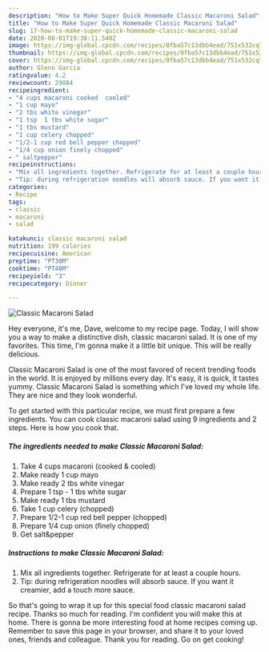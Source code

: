 ```yaml
---
description: "How to Make Super Quick Homemade Classic Macaroni Salad"
title: "How to Make Super Quick Homemade Classic Macaroni Salad"
slug: 17-how-to-make-super-quick-homemade-classic-macaroni-salad
date: 2020-08-01T19:38:11.540Z
image: https://img-global.cpcdn.com/recipes/0fba57c13dbb4ead/751x532cq70/classic-macaroni-salad-recipe-main-photo.jpg
thumbnail: https://img-global.cpcdn.com/recipes/0fba57c13dbb4ead/751x532cq70/classic-macaroni-salad-recipe-main-photo.jpg
cover: https://img-global.cpcdn.com/recipes/0fba57c13dbb4ead/751x532cq70/classic-macaroni-salad-recipe-main-photo.jpg
author: Glenn Garcia
ratingvalue: 4.2
reviewcount: 29084
recipeingredient:
- "4 cups macaroni cooked  cooled"
- "1 cup mayo"
- "2 tbs white vinegar"
- "1 tsp  1 tbs white sugar"
- "1 tbs mustard"
- "1 cup celery chopped"
- "1/2-1 cup red bell pepper chopped"
- "1/4 cup onion finely chopped"
- " saltpepper"
recipeinstructions:
- "Mix all ingredients together. Refrigerate for at least a couple hours."
- "Tip: during refrigeration noodles will absorb sauce. If you want it creamier, add a touch more sauce."
categories:
- Recipe
tags:
- classic
- macaroni
- salad

katakunci: classic macaroni salad 
nutrition: 199 calories
recipecuisine: American
preptime: "PT30M"
cooktime: "PT48M"
recipeyield: "3"
recipecategory: Dinner

---
```



![Classic Macaroni Salad](https://img-global.cpcdn.com/recipes/0fba57c13dbb4ead/751x532cq70/classic-macaroni-salad-recipe-main-photo.jpg)

Hey everyone, it's me, Dave, welcome to my recipe page. Today, I will show you a way to make a distinctive dish, classic macaroni salad. It is one of my favorites. This time, I'm gonna make it a little bit unique. This will be really delicious.



Classic Macaroni Salad is one of the most favored of recent trending foods in the world. It is enjoyed by millions every day. It's easy, it is quick, it tastes yummy. Classic Macaroni Salad is something which I've loved my whole life. They are nice and they look wonderful.


To get started with this particular recipe, we must first prepare a few ingredients. You can cook classic macaroni salad using 9 ingredients and 2 steps. Here is how you cook that.

<!--inarticleads1-->

##### The ingredients needed to make Classic Macaroni Salad:

1. Take 4 cups macaroni (cooked &amp; cooled)
1. Make ready 1 cup mayo
1. Make ready 2 tbs white vinegar
1. Prepare 1 tsp - 1 tbs white sugar
1. Make ready 1 tbs mustard
1. Take 1 cup celery (chopped)
1. Prepare 1/2-1 cup red bell pepper (chopped)
1. Prepare 1/4 cup onion (finely chopped)
1. Get  salt&amp;pepper




<!--inarticleads2-->

##### Instructions to make Classic Macaroni Salad:

1. Mix all ingredients together. Refrigerate for at least a couple hours.
1. Tip: during refrigeration noodles will absorb sauce. If you want it creamier, add a touch more sauce.




So that's going to wrap it up for this special food classic macaroni salad recipe. Thanks so much for reading. I'm confident you will make this at home. There is gonna be more interesting food at home recipes coming up. Remember to save this page in your browser, and share it to your loved ones, friends and colleague. Thank you for reading. Go on get cooking!
